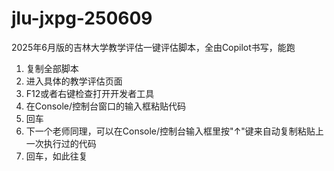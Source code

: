 # jlu-jxpg-250609
2025年6月版的吉林大学教学评估一键评估脚本，全由Copilot书写，能跑

1. 复制全部脚本
2. 进入具体的教学评估页面
3. F12或者右键检查打开开发者工具
4. 在Console/控制台窗口的输入框粘贴代码
5. 回车
6. 下一个老师同理，可以在Console/控制台输入框里按"↑"键来自动复制粘贴上一次执行过的代码
7. 回车，如此往复

